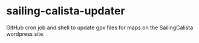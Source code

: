 # sailing-calista-updater
GitHub cron job and shell to update gpx files for maps on the SailingCalista wordpress site.
